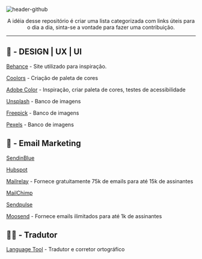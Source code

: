 ![header-github](https://user-images.githubusercontent.com/60391792/143162596-eb7ed145-a2eb-4eef-91d9-27f10a118c9c.png)
<p align="center">A idéia desse repositório é criar uma lista categorizada com links úteis para o dia a dia, sinta-se a vontade para fazer uma contribuição.</p>


-----------


## 🎨 - DESIGN | UX | UI

[Behance](https://www.behance.net) - Site utilizado para inspiração.
 
[Coolors](https://coolors.co) - Criação de paleta de cores

[Adobe Color](https://color.adobe.com/) - Inspiração, criar paleta de cores, testes de acessibilidade

[Unsplash](https://unsplash.com/) - Banco de imagens

[Freepick](https://br.freepik.com/home) - Banco de imagens

[Pexels](https://www.pexels.com/pt-br/) - Banco de imagens


## 📧 - Email Marketing

[SendinBlue](https://pt.sendinblue.com/)

[Hubspot](https://br.hubspot.com/pricing/crm?hubs_content=br.hubspot.com%2F&hubs_content-cta=hsg-nav__link-active)

[Mailrelay](https://mailrelay.com) - Fornece gratuitamente 75k de emails para até 15k de assinantes

[MailChimp](https://mailchimp.com/pt-br/)

[Sendpulse](https://sendpulse.com/br)

[Moosend](https://moosend.com/pricing/) - Fornece emails ilimitados para até 1k de assinantes

## 👨‍🏫 - Tradutor
[Language Tool](https://languagetool.org/pt-BR) - Tradutor e corretor ortográfico
